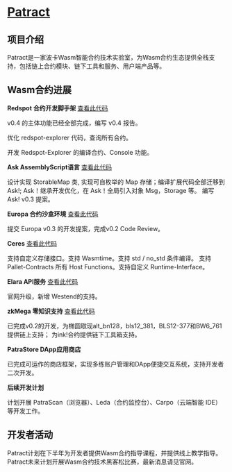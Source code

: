 # [Patract](https://patract.io/zh)

## 项目介绍

Patract是一家波卡Wasm智能合约技术实验室，为Wasm合约生态提供全栈支持，包括链上合约模块、链下工具和服务、用户端产品等。

## Wasm合约进展

**Redspot 合约开发脚手架** [查看此代码](https://github.com/patractlabs/redspot)

v0.4 的主体功能已经全部完成，编写 v0.4 报告。

优化 redspot-explorer 代码，查询所有合约。

开发 Redspot-Explorer 的编译合约、Console 功能。


**Ask AssemblyScript语言** [查看此代码](https://github.com/patractlabs/ask)

设计实现 StorableMap 类, 实现可自枚举的 Map 存储；编译扩展代码全部迁移到 Ask!;
Ask！继承开发优化，在 Ask！全局引入对象 Msg，Storage 等。
编写 Ask! v0.3 提案。


**Europa 合约沙盒环境**  [查看此代码](https://github.com/patractlabs/europa)

提交 Europa v0.3 的开发提案，完成v0.2 Code Review。


**Ceres** [查看此代码](https://github.com/patractlabs/ceres)

支持自定义存储接口。支持 Wasmtime。支持 std / no_std 条件编译。
支持 Pallet-Contracts 所有 Host Functions。支持自定义 Runtime-Interface。


**Elara API服务**  [查看此代码](https://docs.elara.patract.io/)

官网升级，新增 Westend的支持。


**zkMega 零知识支持**  [查看此代码](https://github.com/patractlabs/zkmega)

已完成v0.2的开发，为椭圆取现alt_bn128，bls12_381，BLS12-377和BW6_761提供链上支持；
为ink!合约提供链下工具箱支持。


**PatraStore DApp应用商店**

已完成可运作的商店框架，实现多练账户管理和DApp便捷交互系统，支持开发者二次开发。


**后续开发计划**

计划开展 PatraScan（浏览器）、Leda（合约监控台）、Carpo（云端智能 IDE）等开发工作。


## 开发者活动

Patract计划在下半年为开发者提供Wasm合约指导课程，并提供线上教学指导。
Patract未来计划开展Wasm合约技术黑客松比赛，最新消息请见官网。
